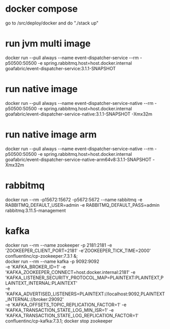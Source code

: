 # docker compose
go to /src/deploy/docker and do "./stack up"

# run jvm multi image
docker run --pull always --name event-dispatcher-service --rm -p50500:50500 -e spring.rabbitmq.host=host.docker.internal goafabric/event-dispatcher-service:3.1.1-SNAPSHOT

# run native image
docker run --pull always --name event-dispatcher-service-native --rm -p50500:50500 -e spring.rabbitmq.host=host.docker.internal goafabric/event-dispatcher-service-native:3.1.1-SNAPSHOT -Xmx32m

# run native image arm
docker run --pull always --name event-dispatcher-service-native --rm -p50500:50500 -e spring.rabbitmq.host=host.docker.internal goafabric/event-dispatcher-service-native-arm64v8:3.1.1-SNAPSHOT -Xmx32m
                                              
# rabbitmq
docker run --rm -p15672:15672 -p5672:5672 --name rabbitmq -e RABBITMQ_DEFAULT_USER=admin -e RABBITMQ_DEFAULT_PASS=admin rabbitmq:3.11.5-management

# kafka
docker run --rm --name zookeeper -p 2181:2181 -e 'ZOOKEEPER_CLIENT_PORT=2181' -e'ZOOKEEPER_TICK_TIME=2000' confluentinc/cp-zookeeper:7.3.1 &;\
docker run --rm --name kafka -p 9092:9092 \
-e 'KAFKA_BROKER_ID=1'  -e 'KAFKA_ZOOKEEPER_CONNECT=host.docker.internal:2181' -e 'KAFKA_LISTENER_SECURITY_PROTOCOL_MAP=PLAINTEXT:PLAINTEXT,PLAINTEXT_INTERNAL:PLAINTEXT' \
-e 'KAFKA_ADVERTISED_LISTENERS=PLAINTEXT://localhost:9092,PLAINTEXT_INTERNAL://broker:29092' \
-e 'KAFKA_OFFSETS_TOPIC_REPLICATION_FACTOR=1' -e 'KAFKA_TRANSACTION_STATE_LOG_MIN_ISR=1' -e 'KAFKA_TRANSACTION_STATE_LOG_REPLICATION_FACTOR=1' \
confluentinc/cp-kafka:7.3.1; docker stop zookeeper
